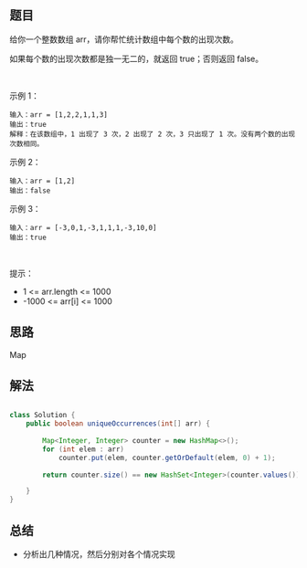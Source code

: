 
## 题目

给你一个整数数组 arr，请你帮忙统计数组中每个数的出现次数。

如果每个数的出现次数都是独一无二的，就返回 true；否则返回 false。

 

示例 1：

    输入：arr = [1,2,2,1,1,3]
    输出：true
    解释：在该数组中，1 出现了 3 次，2 出现了 2 次，3 只出现了 1 次。没有两个数的出现次数相同。
示例 2：

    输入：arr = [1,2]
    输出：false
示例 3：

    输入：arr = [-3,0,1,-3,1,1,1,-3,10,0]
    输出：true
 

提示：

- 1 <= arr.length <= 1000
- -1000 <= arr[i] <= 1000


## 思路

Map

## 解法
```java

class Solution {
    public boolean uniqueOccurrences(int[] arr) {
        
        Map<Integer, Integer> counter = new HashMap<>();
        for (int elem : arr)
            counter.put(elem, counter.getOrDefault(elem, 0) + 1);
        
        return counter.size() == new HashSet<Integer>(counter.values()).size();

    }
}
```

## 总结

- 分析出几种情况，然后分别对各个情况实现 
